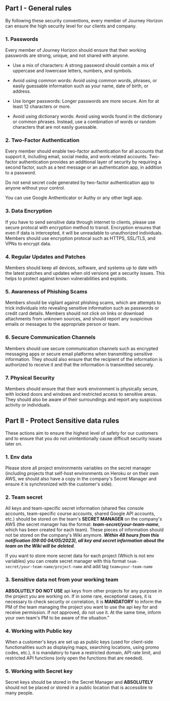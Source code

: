 
## Part I - General rules

By following these security conventions, every member of Journey Horizon can ensure the high security level for our clients and company.

### 1. Passwords 

Every member of Journey Horizon should ensure that their working passwords are strong, unique, and not shared with anyone. 

- Use a mix of characters: A strong password should contain a mix of uppercase and lowercase letters, numbers, and symbols.

- Avoid using common words: Avoid using common words, phrases, or easily guessable information such as your name, date of birth, or address.

- Use longer passwords: Longer passwords are more secure. Aim for at least 12 characters or more.

- Avoid using dictionary words: Avoid using words found in the dictionary or common phrases. Instead, use a combination of words or random characters that are not easily guessable.

### 2. Two-Factor Authentication

Every member should enable two-factor authentication for all accounts that support it, including email, social media, and work-related accounts. Two-factor authentication provides an additional layer of security by requiring a second factor, such as a text message or an authentication app, in addition to a password.

Do not send secret code generated by two-factor authentication app to anyone without your control.

You can use Google Anthenticator or Authy or any other legit app.

### 3. Data Encryption

If you have to send sensitive data through internet to clients, please use secure protocal with encryption method to transit. Encryption ensures that even if data is intercepted, it will be unreadable to unauthorized individuals. Members should use encryption protocal such as HTTPS, SSL/TLS, and VPNs to encrypt data.

### 4. Regular Updates and Patches

Members should keep all devices, software, and systems up to date with the latest patches and updates when old versions get a security issues. This helps to protect against known vulnerabilities and exploits.

### 5. Awareness of Phishing Scams

Members should be vigilant against phishing scams, which are attempts to trick individuals into revealing sensitive information such as passwords or credit card details. Members should not click on links or download attachments from unknown sources, and should report any suspicious emails or messages to the appropriate person or team.

### 6. Secure Communication Channels

Members should use secure communication channels such as encrypted messaging apps or secure email platforms when transmitting sensitive information. They should also ensure that the recipient of the information is authorized to receive it and that the information is transmitted securely.

### 7. Physical Security

Members should ensure that their work environment is physically secure, with locked doors and windows and restricted access to sensitive areas. They should also be aware of their surroundings and report any suspicious activity or individuals.

## Part II - Protect Sensitive data rules

These actions aim to ensure the highest level of safety for our customers and to ensure that you do not unintentionally cause difficult security issues later on.

### 1. Env data

Please store all project environments variables on the secret manager (including projects that self-host environments on Heroku or on their own AWS, we should also have a copy in the company's Secret Manager and ensure it is synchronized with the customer's side).

### 2. Team secret

All keys and team-specific secret information (shared flex console accounts, team-specific course accounts, shared Google API accounts, etc.) should be stored on the team's **SECRET MANAGER** on the company's AWS (the secret manager has the format: ***team-secret/your-team-name***, which has been created for each team). These pieces of information should not be stored on the company's Wiki anymore. ***Within 48 hours from this notification (09:00 04/05/2023), all key and secret information about the team on the Wiki will be deleted***.

If you want to store more secret data for each project (Which is not env variables) you can create secret manager with this format ``team-secret/your-team-name/project-name`` and add tag ``team=your-team-name``

### 3. Sensitive data not from your working team

**ABSOLUTELY DO NOT USE** api keys from other projects for any purpose in the project you are working on. If in some rare, exceptional cases, it is necessary to check security or correlation, it is **MANDATORY** to inform the PM of the team managing the project you want to use the api key for and receive permission. If not approved, do not use it. At the same time, inform your own team's PM to be aware of the situation."

### 4. Working with Public key

When a customer's keys are set up as public keys (used for client-side functionalities such as displaying maps, searching locations, using promo codes, etc.), it is mandatory to have a restricted domain, API rate limit, and restricted API functions (only open the functions that are needed).

### 5. Working with Secret key

Secret keys should be stored in the Secret Manager and **ABSOLUTELY** should not be placed or stored in a public location that is accessible to many people.